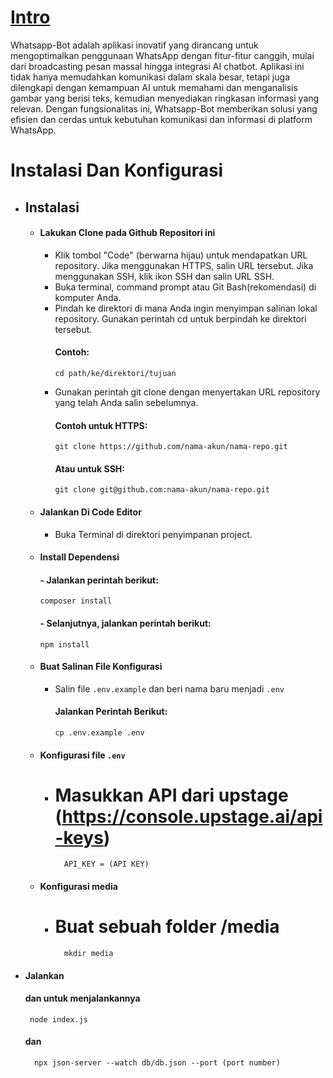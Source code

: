 # [Intro](#intro)
Whatsapp-Bot adalah aplikasi inovatif yang dirancang untuk mengoptimalkan penggunaan WhatsApp dengan fitur-fitur canggih, mulai dari broadcasting pesan massal hingga integrasi AI chatbot. Aplikasi ini tidak hanya memudahkan komunikasi dalam skala besar, tetapi juga dilengkapi dengan kemampuan AI untuk memahami dan menganalisis gambar yang berisi teks, kemudian menyediakan ringkasan informasi yang relevan. Dengan fungsionalitas ini, Whatsapp-Bot memberikan solusi yang efisien dan cerdas untuk kebutuhan komunikasi dan informasi di platform WhatsApp.  
  
# Instalasi Dan Konfigurasi
 - ## Instalasi
   - #### Lakukan Clone pada Github Repositori ini
        - Klik tombol "Code" (berwarna hijau) untuk mendapatkan URL repository. Jika menggunakan HTTPS, salin URL tersebut. Jika menggunakan SSH, klik ikon SSH dan salin URL SSH.
        - Buka terminal, command prompt atau Git Bash(rekomendasi) di komputer Anda.
        - Pindah ke direktori di mana Anda ingin menyimpan salinan lokal repository. Gunakan perintah cd untuk berpindah ke direktori tersebut.
          #### Contoh:
              cd path/ke/direktori/tujuan
        - Gunakan perintah git clone dengan menyertakan URL repository yang telah Anda salin sebelumnya.
          #### Contoh untuk HTTPS:
              git clone https://github.com/nama-akun/nama-repo.git
          #### Atau untuk SSH:
              git clone git@github.com:nama-akun/nama-repo.git
   - #### Jalankan Di Code Editor
       - Buka Terminal di direktori penyimpanan project.
   - #### Install Dependensi
     #### - Jalankan perintah berikut:
         composer install
     #### - Selanjutnya, jalankan perintah berikut:
         npm install
   - #### Buat Salinan File Konfigurasi
     - Salin file `.env.example` dan beri nama baru menjadi `.env`
       #### Jalankan Perintah Berikut:
           cp .env.example .env
   - #### Konfigurasi file `.env`
     - # Masukkan API dari upstage (https://console.upstage.ai/api-keys)
             API_KEY = (API KEY)
   - #### Konfigurasi media
     - # Buat sebuah folder /media
             mkdir media
  - #### Jalankan
     #### dan untuk menjalankannya
         node index.js
     #### dan
          npx json-server --watch db/db.json --port (port number)
